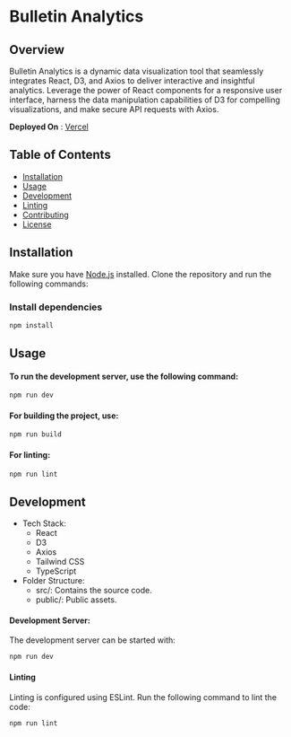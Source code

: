 # Bulletin Analytics

## Overview

Bulletin Analytics is a dynamic data visualization tool that seamlessly integrates React, D3, and Axios to deliver interactive and insightful analytics. Leverage the power of React components for a responsive user interface, harness the data manipulation capabilities of D3 for compelling visualizations, and make secure API requests with Axios.

**Deployed On** : [Vercel](https://bulletin-analytics-app.vercel.app/)

## Table of Contents

- [Installation](#installation)
- [Usage](#usage)
- [Development](#development)
- [Linting](#linting)
- [Contributing](#contributing)
- [License](#license)

## Installation

Make sure you have [Node.js](https://nodejs.org/) installed. Clone the repository and run the following commands:

### Install dependencies

```bash
npm install
```

## Usage

#### To run the development server, use the following command:

```bash
npm run dev
```

#### For building the project, use:

```bash
npm run build
```

#### For linting:

```bash
npm run lint
```

## Development

- Tech Stack:
  - React
  - D3
  - Axios
  - Tailwind CSS
  - TypeScript
- Folder Structure:
  - src/: Contains the source code.
  - public/: Public assets.

#### Development Server:

The development server can be started with:

```bash
npm run dev
```

#### Linting

Linting is configured using ESLint. Run the following command to lint the code:

```bash
npm run lint
```

